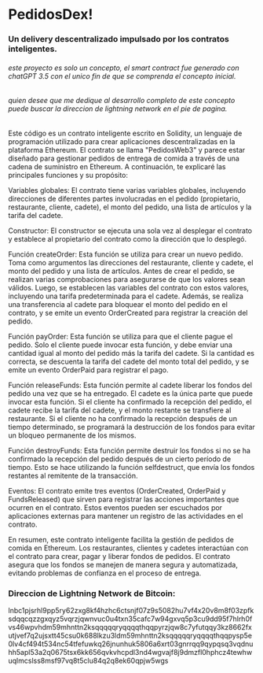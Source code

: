 # PedidosDex!
### Un delivery descentralizado impulsado por los contratos inteligentes.
###### este proyecto es solo un concepto, el smart contract fue generado con chatGPT 3.5 con el unico fin de que se comprenda el concepto inicial. 
###### quien desee que me dedique al desarrollo completo de este concepto puede buscar la direccion de lightning network en el pie de pagina.


Este código es un contrato inteligente escrito en Solidity, un lenguaje de programación utilizado para crear aplicaciones descentralizadas en la plataforma Ethereum. El contrato se llama "PedidosWeb3" y parece estar diseñado para gestionar pedidos de entrega de comida a través de una cadena de suministro en Ethereum. A continuación, te explicaré las principales funciones y su propósito:

Variables globales: El contrato tiene varias variables globales, incluyendo direcciones de diferentes partes involucradas en el pedido (propietario, restaurante, cliente, cadete), el monto del pedido, una lista de artículos y la tarifa del cadete.

Constructor: El constructor se ejecuta una sola vez al desplegar el contrato y establece al propietario del contrato como la dirección que lo desplegó.

Función createOrder: Esta función se utiliza para crear un nuevo pedido. Toma como argumentos las direcciones del restaurante, cliente y cadete, el monto del pedido y una lista de artículos. Antes de crear el pedido, se realizan varias comprobaciones para asegurarse de que los valores sean válidos. Luego, se establecen las variables del contrato con estos valores, incluyendo una tarifa predeterminada para el cadete. Además, se realiza una transferencia al cadete para bloquear el monto del pedido en el contrato, y se emite un evento OrderCreated para registrar la creación del pedido.

Función payOrder: Esta función se utiliza para que el cliente pague el pedido. Solo el cliente puede invocar esta función, y debe enviar una cantidad igual al monto del pedido más la tarifa del cadete. Si la cantidad es correcta, se descuenta la tarifa del cadete del monto total del pedido, y se emite un evento OrderPaid para registrar el pago.

Función releaseFunds: Esta función permite al cadete liberar los fondos del pedido una vez que se ha entregado. El cadete es la única parte que puede invocar esta función. Si el cliente ha confirmado la recepción del pedido, el cadete recibe la tarifa del cadete, y el monto restante se transfiere al restaurante. Si el cliente no ha confirmado la recepción después de un tiempo determinado, se programará la destrucción de los fondos para evitar un bloqueo permanente de los mismos.

Función destroyFunds: Esta función permite destruir los fondos si no se ha confirmado la recepción del pedido después de un cierto período de tiempo. Esto se hace utilizando la función selfdestruct, que envía los fondos restantes al remitente de la transacción.


Eventos: El contrato emite tres eventos (OrderCreated, OrderPaid y FundsReleased) que sirven para registrar las acciones importantes que ocurren en el contrato. Estos eventos pueden ser escuchados por aplicaciones externas para mantener un registro de las actividades en el contrato.

En resumen, este contrato inteligente facilita la gestión de pedidos de comida en Ethereum. Los restaurantes, clientes y cadetes interactúan con el contrato para crear, pagar y liberar fondos de pedidos. El contrato asegura que los fondos se manejen de manera segura y automatizada, evitando problemas de confianza en el proceso de entrega.

### Direccion de Lightning Network de Bitcoin:
lnbc1pjsrhl9pp5ry62zxg8kf4hzhc6ctsnjf07z9s5082hu7vf4x20v8m8f03zpfksdqqcqzzgxqyz5vqrzjqwnvuc0u4txn35cafc7w94gxvq5p3cu9dd95f7hlrh0fvs46wpvhdm59mhnttn2ksqqqqqryqqqqthqqpyrzjqw8c7yfutqqy3kz8662fxutjvef7q2ujsxtt45csu0k688lkzu3ldm59mhnttn2ksqqqqqryqqqqthqqpysp5e0lv4cf494t534nc54tfefuwkq26jnunhuk5806a6xrt03gnrrqq9qypqsq3vqdnuhh5apl53a2q0675tsx6kk656qvkvhcpdl3nd4wgvajf8j9dmzfl0hphcz4tewhwuqlmcslss8msf97vq8t5clu84q2q8ek60qpjw5wgs
